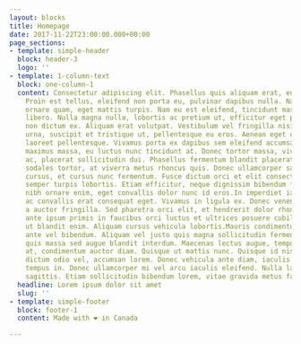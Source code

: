 ```yaml
---
layout: blocks
title: Homepage
date: 2017-11-22T23:00:00.000+00:00
page_sections:
- template: simple-header
  block: header-3
  logo: ''
- template: 1-column-text
  block: one-column-1
  content: Consectetur adipiscing elit. Phasellus quis aliquam erat, eu viverra quam.
    Proin est tellus, eleifend non porta eu, pulvinar dapibus nulla. Nam ultricies
    ornare quam, eget mattis turpis. Nam eu est eleifend, tincidunt massa nec, ultrices
    libero. Nulla magna nulla, lobortis ac pretium ut, efficitur eget purus. Maecenas
    non dictum ex. Aliquam erat volutpat. Vestibulum vel fringilla nisi.Cras turpis
    urna, suscipit et tristique ut, pellentesque eu eros. Aenean eget orci non urna
    laoreet pellentesque. Vivamus porta ex dapibus sem eleifend accumsan. Mauris aliquam
    maximus massa, eu luctus nunc tincidunt at. Donec tortor massa, viverra a odio
    ac, placerat sollicitudin dui. Phasellus fermentum blandit placerat. Integer consequat
    sodales tortor, at viverra metus rhoncus quis. Donec ullamcorper sapien nec ante
    cursus, et cursus nunc fermentum. Fusce dictum orci et elit consectetur, quis
    semper turpis lobortis. Etiam efficitur, neque dignissim bibendum facilisis, elit
    nibh ornare enim, eget convallis dolor nunc id eros.In imperdiet iaculis sapien,
    ac convallis erat consequat eget. Vivamus in ligula ex. Donec venenatis tortor
    a auctor fringilla. Sed pharetra orci elit, et hendrerit dolor rhoncus eget. Vestibulum
    ante ipsum primis in faucibus orci luctus et ultrices posuere cubilia curae; Vestibulum
    ut blandit enim. Aliquam cursus vehicula lobortis.Mauris condimentum sit amet
    ante vel bibendum. Aliquam vel justo quis magna sollicitudin fermentum. Integer
    quis massa sed augue blandit interdum. Maecenas lectus augue, tempor nec ligula
    at, condimentum auctor diam. Quisque ut mattis nunc. Quisque id nisl dapibus,
    dictum odio vel, accumsan lorem. Donec vehicula ante diam, iaculis suscipit velit
    tempus in. Donec ullamcorper mi vel arcu iaculis eleifend. Nulla lacinia porta
    sagittis. Etiam sollicitudin bibendum lorem, vitae gravida metus faucibus vulputate.
  headline: Lorem ipsum dolor sit amet
  slug: ''
- template: simple-footer
  block: footer-1
  content: Made with ❤︎ in Canada

---
```

